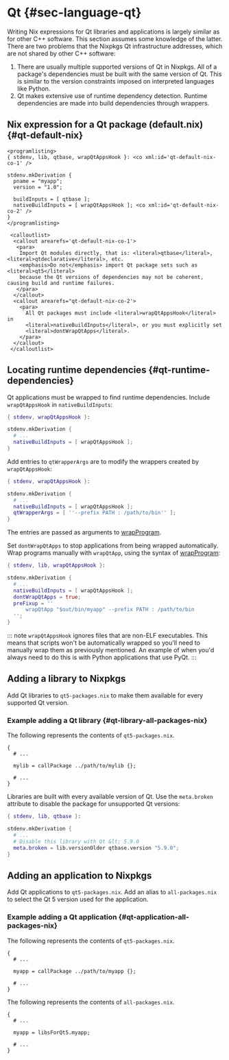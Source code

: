 # Qt {#sec-language-qt}

Writing Nix expressions for Qt libraries and applications is largely similar as for other C++ software.
This section assumes some knowledge of the latter.
There are two problems that the Nixpkgs Qt infrastructure addresses,
which are not shared by other C++ software:

1.  There are usually multiple supported versions of Qt in Nixpkgs.
    All of a package's dependencies must be built with the same version of Qt.
    This is similar to the version constraints imposed on interpreted languages like Python.
2.  Qt makes extensive use of runtime dependency detection.
    Runtime dependencies are made into build dependencies through wrappers.

## Nix expression for a Qt package (default.nix) {#qt-default-nix}

```{=docbook}
<programlisting>
{ stdenv, lib, qtbase, wrapQtAppsHook }: <co xml:id='qt-default-nix-co-1' />

stdenv.mkDerivation {
  pname = "myapp";
  version = "1.0";

  buildInputs = [ qtbase ];
  nativeBuildInputs = [ wrapQtAppsHook ]; <co xml:id='qt-default-nix-co-2' />
}
</programlisting>

 <calloutlist>
  <callout arearefs='qt-default-nix-co-1'>
   <para>
    Import Qt modules directly, that is: <literal>qtbase</literal>, <literal>qtdeclarative</literal>, etc.
    <emphasis>Do not</emphasis> import Qt package sets such as <literal>qt5</literal>
    because the Qt versions of dependencies may not be coherent, causing build and runtime failures.
   </para>
  </callout>
  <callout arearefs="qt-default-nix-co-2'>
    <para>
      All Qt packages must include <literal>wrapQtAppsHook</literal> in
      <literal>nativeBuildInputs</literal>, or you must explicitly set
      <literal>dontWrapQtApps</literal>.
    </para>
  </callout>
 </calloutlist>
```

## Locating runtime dependencies {#qt-runtime-dependencies}

Qt applications must be wrapped to find runtime dependencies.
Include `wrapQtAppsHook` in `nativeBuildInputs`:

```nix
{ stdenv, wrapQtAppsHook }:

stdenv.mkDerivation {
  # ...
  nativeBuildInputs = [ wrapQtAppsHook ];
}
```

Add entries to `qtWrapperArgs` are to modify the wrappers created by
`wrapQtAppsHook`:

```nix
{ stdenv, wrapQtAppsHook }:

stdenv.mkDerivation {
  # ...
  nativeBuildInputs = [ wrapQtAppsHook ];
  qtWrapperArgs = [ ''--prefix PATH : /path/to/bin'' ];
}
```

The entries are passed as arguments to [wrapProgram](#fun-wrapProgram).

Set `dontWrapQtApps` to stop applications from being wrapped automatically.
Wrap programs manually with `wrapQtApp`, using the syntax of
[wrapProgram](#fun-wrapProgram):

```nix
{ stdenv, lib, wrapQtAppsHook }:

stdenv.mkDerivation {
  # ...
  nativeBuildInputs = [ wrapQtAppsHook ];
  dontWrapQtApps = true;
  preFixup = ''
      wrapQtApp "$out/bin/myapp" --prefix PATH : /path/to/bin
  '';
}
```

::: note
`wrapQtAppsHook` ignores files that are non-ELF executables.
This means that scripts won't be automatically wrapped so you'll need to manually wrap them as previously mentioned.
An example of when you'd always need to do this is with Python applications that use PyQt.
:::

## Adding a library to Nixpkgs
Add Qt libraries to `qt5-packages.nix` to make them available for every
supported Qt version.

### Example adding a Qt library {#qt-library-all-packages-nix}

The following represents the contents of `qt5-packages.nix`.
```
{
  # ...

  mylib = callPackage ../path/to/mylib {};

  # ...
}
```

Libraries are built with every available version of Qt.
Use the `meta.broken` attribute to disable the package for unsupported Qt versions:

```nix
{ stdenv, lib, qtbase }:

stdenv.mkDerivation {
  # ...
  # Disable this library with Qt &lt; 5.9.0
  meta.broken = lib.versionOlder qtbase.version "5.9.0";
}
```

## Adding an application to Nixpkgs
Add Qt applications to `qt5-packages.nix`. Add an alias to `all-packages.nix`
to select the Qt 5 version used for the application.

### Example adding a Qt application {#qt-application-all-packages-nix}

The following represents the contents of `qt5-packages.nix`.
```
{
  # ...

  myapp = callPackage ../path/to/myapp {};

  # ...
}
```

The following represents the contents of `all-packages.nix`.
```
{
  # ...

  myapp = libsForQt5.myapp;

  # ...
}
```
